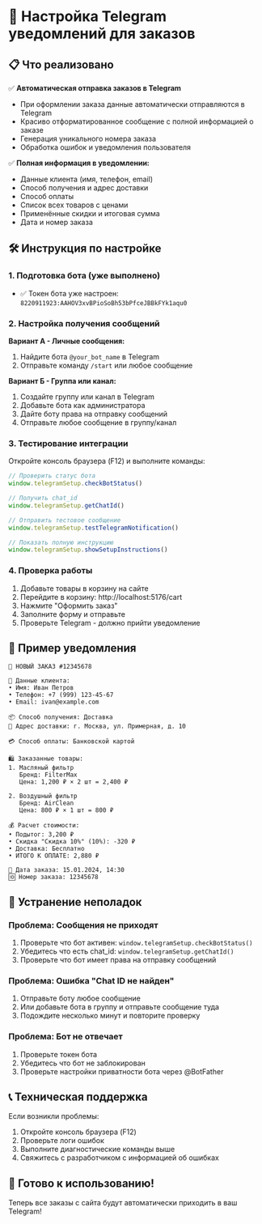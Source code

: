 # 🤖 Настройка Telegram уведомлений для заказов

## 📋 Что реализовано

✅ **Автоматическая отправка заказов в Telegram**
- При оформлении заказа данные автоматически отправляются в Telegram
- Красиво отформатированное сообщение с полной информацией о заказе
- Генерация уникального номера заказа
- Обработка ошибок и уведомления пользователя

✅ **Полная информация в уведомлении:**
- Данные клиента (имя, телефон, email)
- Способ получения и адрес доставки
- Способ оплаты
- Список всех товаров с ценами
- Применённые скидки и итоговая сумма
- Дата и номер заказа

## 🛠️ Инструкция по настройке

### 1. Подготовка бота (уже выполнено)
- ✅ Токен бота уже настроен: `8220911923:AAHOV3xvBPioSoBh53bPfceJBBkFYk1aqu0`

### 2. Настройка получения сообщений

**Вариант А - Личные сообщения:**
1. Найдите бота `@your_bot_name` в Telegram
2. Отправьте команду `/start` или любое сообщение

**Вариант Б - Группа или канал:**
1. Создайте группу или канал в Telegram
2. Добавьте бота как администратора
3. Дайте боту права на отправку сообщений
4. Отправьте любое сообщение в группу/канал

### 3. Тестирование интеграции

Откройте консоль браузера (F12) и выполните команды:

```javascript
// Проверить статус бота
window.telegramSetup.checkBotStatus()

// Получить chat_id
window.telegramSetup.getChatId()

// Отправить тестовое сообщение
window.telegramSetup.testTelegramNotification()

// Показать полную инструкцию
window.telegramSetup.showSetupInstructions()
```

### 4. Проверка работы
1. Добавьте товары в корзину на сайте
2. Перейдите в корзину: http://localhost:5176/cart
3. Нажмите "Оформить заказ"
4. Заполните форму и отправьте
5. Проверьте Telegram - должно прийти уведомление

## 📱 Пример уведомления

```
🛒 НОВЫЙ ЗАКАЗ #12345678

👤 Данные клиента:
• Имя: Иван Петров
• Телефон: +7 (999) 123-45-67
• Email: ivan@example.com

📦 Способ получения: Доставка
📍 Адрес доставки: г. Москва, ул. Примерная, д. 10

💳 Способ оплаты: Банковской картой

🛍️ Заказанные товары:
1. Масляный фильтр
   Бренд: FilterMax
   Цена: 1,200 ₽ × 2 шт = 2,400 ₽

2. Воздушный фильтр
   Бренд: AirClean
   Цена: 800 ₽ × 1 шт = 800 ₽

💰 Расчет стоимости:
• Подытог: 3,200 ₽
• Скидка "Скидка 10%" (10%): -320 ₽
• Доставка: Бесплатно
• ИТОГО К ОПЛАТЕ: 2,880 ₽

📅 Дата заказа: 15.01.2024, 14:30
🆔 Номер заказа: 12345678
```

## 🔧 Устранение неполадок

### Проблема: Сообщения не приходят
1. Проверьте что бот активен: `window.telegramSetup.checkBotStatus()`
2. Убедитесь что есть chat_id: `window.telegramSetup.getChatId()`
3. Проверьте что бот имеет права на отправку сообщений

### Проблема: Ошибка "Chat ID не найден"
1. Отправьте боту любое сообщение
2. Или добавьте бота в группу и отправьте сообщение туда
3. Подождите несколько минут и повторите проверку

### Проблема: Бот не отвечает
1. Проверьте токен бота
2. Убедитесь что бот не заблокирован
3. Проверьте настройки приватности бота через @BotFather

## 📞 Техническая поддержка

Если возникли проблемы:
1. Откройте консоль браузера (F12)
2. Проверьте логи ошибок
3. Выполните диагностические команды выше
4. Свяжитесь с разработчиком с информацией об ошибках

## 🎯 Готово к использованию!

Теперь все заказы с сайта будут автоматически приходить в ваш Telegram!
